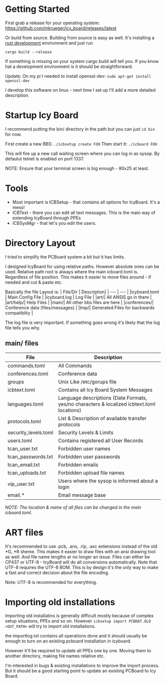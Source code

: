 # Getting Started

First grab a release for your operating system:
https://github.com/mkrueger/icy_board/releases/latest

Or build from source. Building from source is easy as well.
It's installing a [rust development](https://www.rust-lang.org/tools/install) environment and just run

`cargo build --release`

If something is missing on your system cargo build will tell you. If you know hat a development environment is it should be straightforward.

Update: On my pi I needed to install openssl-dev:
`sudo apt-get install openssl-dev`


I develop this software on linux - next time I set up I'll add a more detailed description.

# Startup Icy Board

I recommend putting the bin/ directory in the path but you can just `cd bin` for now.

First create a new BBS: `./icbsetup create FOO`
Then start it: `./icboard FOO`

This will fire up a new call waiting screen where you can log in as sysop. By defaulut telnet is enabled on port 1337.

NOTE: Ensure that your terminal screen is big enough - 80x25 at least.

# Tools

* Most important is ICBSetup - that contains all options for IcyBoard. It's a mess!
* ICBText - there you can edit all text messages. This is the main way of extending IcyBoard through PPEs
* ICBSysMgr - that let's you edit the users.

# Directory Layout

I tried to simplify the PCBoard system a bit but it has limits.

I designed IcyBoard for using relative paths. However absolute ones can be used. Relative path root is always where the main icboard.toml is. Regardless of file position.
This makes it easier to move files around - if needed and cut & paste etc.

Basically the file Layout is:
| File/Dir | Description|
| --- | --- |
|icyboard.toml | Main Config File |
|icyboard.log | Log File |
|art/| All ANSIS go in there | 
|art/help/| Help Files | 
|main/| All other bbs files are here | 
|conferences/| Conference data (files/messages) |
|tmp/| Generated Files for backwards compatiblity |

The log file is very important. If something goes wrong it's likely that the log file tells you why.

## main/ files 

| File | Description|
| --- | --- |
|commands.toml | All Commands |
|conferences.toml | Conference data |
|groups| Unix Like /etc/gorups file | 
|icbtext.toml| Contains all Icy Board System Messages | 
|languages.toml| Language descriptions (Date Formats, yes/no characters & localized icbtext.toml locations) | 
|protocols.toml| List & Description of available transfer protocols |
|security_levels.toml| Security Levels & Limits |
|users.toml| Contains registered all User Records |
|tcan_user.txt| Forbidden user names |
|tcan_passwords.txt| Forbidden user passwords |
|tcan_email.txt| Forbidden emails |
|tcan_uploads.txt| Forbidden upload file names |
|vip_user.txt| Users where the sysop is informed about a login |
|email.*| Email message base |

*NOTE: The location & name of all files can be changed in the main icboard.toml.*

# ART files

It's recommended to use .pcb, .ans, .rip, .asc extensions instead of the old *G, *R sheme. 
This makes it easier to draw files with an ansi drawing tool as well. And file name lengths ar no longer
an issue.
Files can either be CP437 or UTF-8 - IcyBoard will do all conversions automatically. Note that UTF-8 requires the UTF-8 BOM. This is by design it's the only way to make a fast and correct decision about the file encoding.

Note: UTF-8 is recommended for everything.

# Importing old installations

Importing old installatins is generally difficult mostly because of complex setup situations, PPEs and so on. However `icbsetup import PCBDAT.OLD <OUT_PATH>` will try to import old installations. 

the importlog.txt contains all operations done and it should usually be enough to turn on an existing pcboard installation in icyboard.

However it'll be required to update all PPEs one by one. Moving them to another directory, making file names relative etc.

I'm interested in bugs & existing installations to improve the import process. But it should be a good starting point to update an existing PCBoard to Icy Board.
